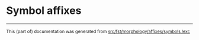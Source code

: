 
# Symbol affixes

* * *

<small>This (part of) documentation was generated from [src/fst/morphology/affixes/symbols.lexc](https://github.com/giellalt/lang-sqi/blob/main/src/fst/morphology/affixes/symbols.lexc)</small>
